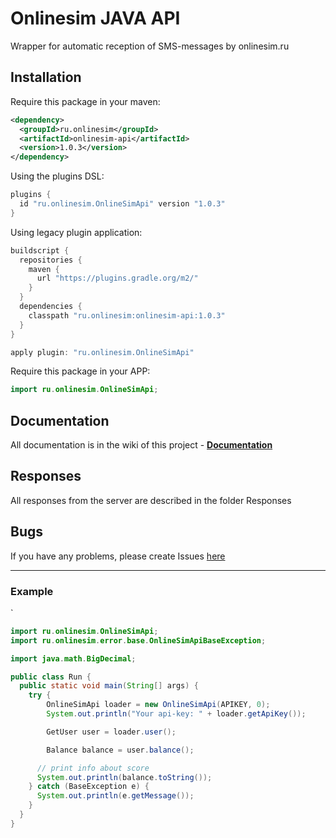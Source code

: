 # Onlinesim JAVA API

Wrapper for automatic reception of SMS-messages by onlinesim.ru

## Installation

Require this package in your maven:

```xml
<dependency>
  <groupId>ru.onlinesim</groupId>
  <artifactId>onlinesim-api</artifactId>
  <version>1.0.3</version>
</dependency>
```

Using the plugins DSL:

```gradle
plugins {
  id "ru.onlinesim.OnlineSimApi" version "1.0.3"
}
```

Using legacy plugin application:

```gradle
buildscript {
  repositories {
    maven {
      url "https://plugins.gradle.org/m2/"
    }
  }
  dependencies {
    classpath "ru.onlinesim:onlinesim-api:1.0.3"
  }
}

apply plugin: "ru.onlinesim.OnlineSimApi"
```

Require this package in your APP:

```java
import ru.onlinesim.OnlineSimApi;
```

## Documentation

All documentation is in the wiki of this project - **[Documentation](https://github.com/s00d/onlinesim-java-api/wiki)**

## Responses

All responses from the server are described in the folder Responses

## Bugs

If you have any problems, please create Issues [here](https://github.com/s00d/onlinesim-java-api/issues)

<hr/>

### Example
`
```java
import ru.onlinesim.OnlineSimApi;
import ru.onlinesim.error.base.OnlineSimApiBaseException;

import java.math.BigDecimal;

public class Run {
  public static void main(String[] args) {
    try {
      	OnlineSimApi loader = new OnlineSimApi(APIKEY, 0);
      	System.out.println("Your api-key: " + loader.getApiKey());

		GetUser user = loader.user();

		Balance balance = user.balance();

      // print info about score
      System.out.println(balance.toString());
    } catch (BaseException e) {
      System.out.println(e.getMessage());
    }
  }
}
```
